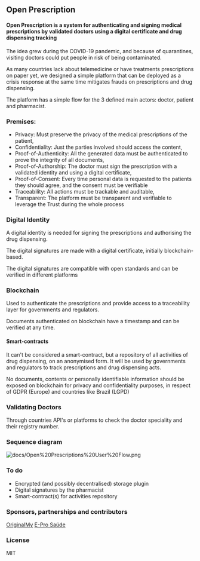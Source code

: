 ## Open Prescription
#### Open Prescription is a system for authenticating and signing medical prescriptions by validated doctors using a digital certificate and drug dispensing tracking

The idea grew during the COVID-19 pandemic, and because of quarantines, visiting doctors could put people in risk of being contaminated.

As many countries lack about telemedicine or have treatments prescriptions on paper yet, we designed a simple platform that can be deployed as a crisis response at the same time mitigates frauds on prescriptions and drug dispensing.

The platform has a simple flow for the 3 defined main actors: doctor, patient and pharmacist.

### Premises:
* Privacy: Must preserve the privacy of the medical prescriptions of the patient,
* Confidentiality: Just the parties involved should access the content,
* Proof-of-Authenticity: All the generated data must be authenticated to prove the integrity of all documents,
* Proof-of-Authorship: The doctor must sign the prescription with a validated identity and using a digital certificate,
* Proof-of-Consent: Every time personal data is requested to the patients they should agree, and the consent must be verifiable
* Traceability: All actions must be trackable and auditable,
* Transparent: The platform must be transparent and verifiable to leverage the Trust during the whole process

### Digital Identity
A digital identity is needed for signing the prescriptions and authorising the drug dispensing.

The digital signatures are made with a digital certificate, initially blockchain-based.

The digital signatures are compatible with open standards and can be verified in different platforms

### Blockchain
Used to authenticate the prescriptions and provide access to a traceability layer for governments and regulators.

Documents authenticated on blockchain have a timestamp and can be verified at any time.

#### Smart-contracts
It can't be considered a smart-contract, but a repository of all activities of drug dispensing, on an anonymised form. It will be used by governments and regulators to track prescriptions and drug dispensing acts.

No documents, contents or personally identifiable information should be exposed on blockchain for privacy and confidentiality purposes, in respect of GDPR (Europe) and countries like Brazil (LGPD)

### Validating Doctors
Through countries API's or platforms to check the doctor speciality and their registry number.


### Sequence diagram
![docs/Open%20Prescriptions%20User%20Flow.png](https://raw.githubusercontent.com/OpenPrescription/openprescription/master/docs/Open%20Prescriptions%20User%20Flow.png)

### To do
* Encrypted (and possibly decentralised) storage plugin
* Digital signatures by the pharmacist
* Smart-contract(s) for activities repository

### Sponsors, partnerships and contributors
[OriginalMy](https://originalmy.com)
[E-Pro Saúde](https://e-prosaude.com.br)


### License
MIT
